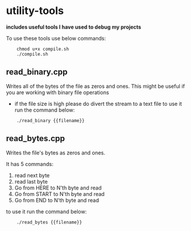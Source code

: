 # utility-tools
**includes useful tools I have used to debug my projects**

To use these tools use below commands:
```
	chmod u+x compile.sh
	./compile.sh
```

## read_binary.cpp
Writes all of the bytes of the file as zeros and ones. This might be useful if you are working with binary file operations 
* if the file size is high please do divert the stream to a text file
to use it run the command below:
```
	./read_binary {{filename}}
```
## read_bytes.cpp
Writes the file's bytes as zeros and ones.

It has 5 commands:
1. read next byte
2. read last byte
3. Go from HERE to N'th byte and read
4. Go from START to N'th byte and read
5. Go from END to N'th byte and read

to use it run the command below:
```
	./read_bytes {{filename}}
```
